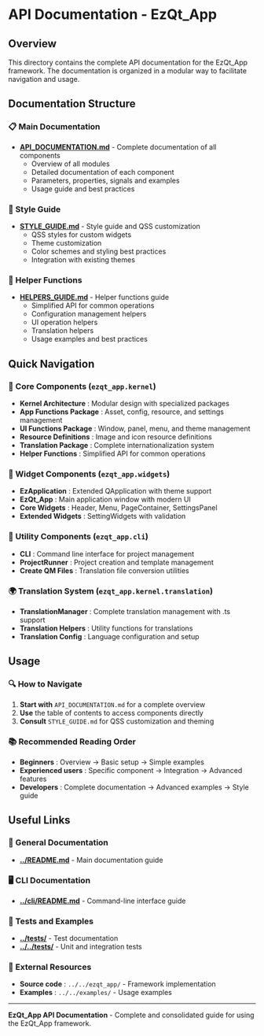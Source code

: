 # API Documentation - EzQt_App

## Overview

This directory contains the complete API documentation for the EzQt_App framework. The documentation is organized in a modular way to facilitate navigation and usage.

## Documentation Structure

### 📋 Main Documentation
- **[API_DOCUMENTATION.md](API_DOCUMENTATION.md)** - Complete documentation of all components
  - Overview of all modules
  - Detailed documentation of each component
  - Parameters, properties, signals and examples
  - Usage guide and best practices

### 🎨 Style Guide
- **[STYLE_GUIDE.md](STYLE_GUIDE.md)** - Style guide and QSS customization
  - QSS styles for custom widgets
  - Theme customization
  - Color schemes and styling best practices
  - Integration with existing themes

### 🔧 Helper Functions
- **[HELPERS_GUIDE.md](HELPERS_GUIDE.md)** - Helper functions guide
  - Simplified API for common operations
  - Configuration management helpers
  - UI operation helpers
  - Translation helpers
  - Usage examples and best practices

## Quick Navigation

### 🧠 Core Components (`ezqt_app.kernel`)
- **Kernel Architecture** : Modular design with specialized packages
- **App Functions Package** : Asset, config, resource, and settings management
- **UI Functions Package** : Window, panel, menu, and theme management
- **Resource Definitions** : Image and icon resource definitions
- **Translation Package** : Complete internationalization system
- **Helper Functions** : Simplified API for common operations

### 🎨 Widget Components (`ezqt_app.widgets`)
- **EzApplication** : Extended QApplication with theme support
- **EzQt_App** : Main application window with modern UI
- **Core Widgets** : Header, Menu, PageContainer, SettingsPanel
- **Extended Widgets** : SettingWidgets with validation

### 🔧 Utility Components (`ezqt_app.cli`)
- **CLI** : Command line interface for project management
- **ProjectRunner** : Project creation and template management
- **Create QM Files** : Translation file conversion utilities

### 🌍 Translation System (`ezqt_app.kernel.translation`)
- **TranslationManager** : Complete translation management with .ts support
- **Translation Helpers** : Utility functions for translations
- **Translation Config** : Language configuration and setup

## Usage

### 🔍 How to Navigate
1. **Start with** `API_DOCUMENTATION.md` for a complete overview
2. **Use** the table of contents to access components directly
3. **Consult** `STYLE_GUIDE.md` for QSS customization and theming

### 📚 Recommended Reading Order
- **Beginners** : Overview → Basic setup → Simple examples
- **Experienced users** : Specific component → Integration → Advanced features
- **Developers** : Complete documentation → Advanced examples → Style guide

## Useful Links

### 📖 General Documentation
- **[../README.md](../README.md)** - Main documentation guide

### 🖥️ CLI Documentation
- **[../cli/README.md](../cli/README.md)** - Command-line interface guide

### 🧪 Tests and Examples
- **[../tests/](../tests/)** - Test documentation
- **[../../tests/](../../tests/)** - Unit and integration tests

### 🔗 External Resources
- **Source code** : `../../ezqt_app/` - Framework implementation
- **Examples** : `../../examples/` - Usage examples

---

**EzQt_App API Documentation** - Complete and consolidated guide for using the EzQt_App framework. 